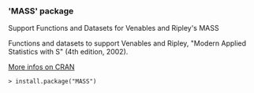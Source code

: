 ### 'MASS' package

Support Functions and Datasets for Venables and Ripley's MASS

Functions and datasets to support Venables and Ripley, "Modern Applied 
Statistics with S" (4th edition, 2002).

[More infos on CRAN](https://cran.r-project.org/web/packages/MASS/)
```
> install.package("MASS")
```
